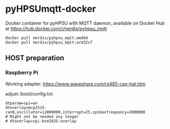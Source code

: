 # pyHPSUmqtt-docker
Docker container for pyHPSU with MQTT daemon, available on Docker Hub at https://hub.docker.com/r/nerdix/pyhpsu_mqtt

```
docker pull nerdix/pyhpsu_mqtt:amd64
docker pull nerdix/pyhpsu_mqtt:arm32v7
```

## HOST preparation
### Raspberry Pi
Working adapter: https://www.waveshare.com/rs485-can-hat.htm

adjust /boot/config.txt:
```
dtparam=spi=on
dtoverlay=mcp2515-can0,oscillator=12000000,interrupt=25,spimaxfrequency=2000000
# Might not be needed any longer
# dtoverlay=spi-bcm2835-overlay
```
